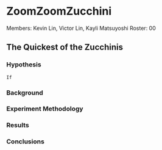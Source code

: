 # ZoomZoomZucchini
Members: Kevin Lin, Victor Lin, Kayli Matsuyoshi
Roster: 00

## The Quickest of the Zucchinis
   
### Hypothesis
    If 
### Background

### Experiment Methodology

### Results

### Conclusions
